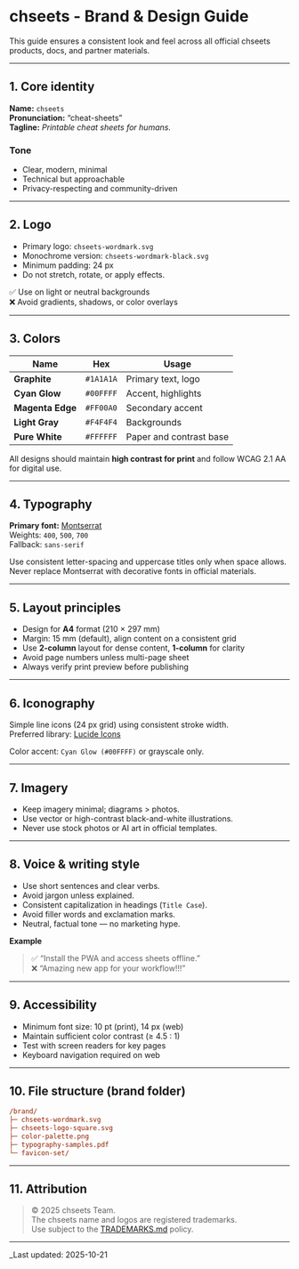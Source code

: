 # chseets - Brand & Design Guide

This guide ensures a consistent look and feel across all official chseets
products, docs, and partner materials.

---

## 1. Core identity

**Name:** `chseets`  
**Pronunciation:** “cheat-sheets”  
**Tagline:** *Printable cheat sheets for humans.*

### Tone

- Clear, modern, minimal  
- Technical but approachable  
- Privacy-respecting and community-driven

---

## 2. Logo

- Primary logo: `chseets-wordmark.svg`  
- Monochrome version: `chseets-wordmark-black.svg`  
- Minimum padding: 24 px  
- Do not stretch, rotate, or apply effects.

✅  Use on light or neutral backgrounds  
❌  Avoid gradients, shadows, or color overlays

---

## 3. Colors

| Name | Hex | Usage |
|------|------|--------|
| **Graphite** | `#1A1A1A` | Primary text, logo |
| **Cyan Glow** | `#00FFFF` | Accent, highlights |
| **Magenta Edge** | `#FF00A0` | Secondary accent |
| **Light Gray** | `#F4F4F4` | Backgrounds |
| **Pure White** | `#FFFFFF` | Paper and contrast base |

All designs should maintain **high contrast for print** and follow WCAG 2.1 AA
for digital use.

---

## 4. Typography

**Primary font:** [Montserrat](https://fonts.google.com/specimen/Montserrat)  
Weights: `400`, `500`, `700`  
Fallback: `sans-serif`

Use consistent letter-spacing and uppercase titles only when space allows.
Never replace Montserrat with decorative fonts in official materials.

---

## 5. Layout principles

- Design for **A4** format (210 × 297 mm)
- Margin: 15 mm (default), align content on a consistent grid
- Use **2-column** layout for dense content, **1-column** for clarity
- Avoid page numbers unless multi-page sheet
- Always verify print preview before publishing

---

## 6. Iconography

Simple line icons (24 px grid) using consistent stroke width.  
Preferred library: [Lucide Icons](https://lucide.dev/)

Color accent: `Cyan Glow (#00FFFF)` or grayscale only.

---

## 7. Imagery

- Keep imagery minimal; diagrams > photos.  
- Use vector or high-contrast black-and-white illustrations.  
- Never use stock photos or AI art in official templates.

---

## 8. Voice & writing style

- Use short sentences and clear verbs.  
- Avoid jargon unless explained.  
- Consistent capitalization in headings (`Title Case`).  
- Avoid filler words and exclamation marks.  
- Neutral, factual tone — no marketing hype.

**Example**
> ✅ “Install the PWA and access sheets offline.”  
> ❌ “Amazing new app for your workflow!!!”

---

## 9. Accessibility

- Minimum font size: 10 pt (print), 14 px (web)
- Maintain sufficient color contrast (≥ 4.5 : 1)
- Test with screen readers for key pages
- Keyboard navigation required on web

---

## 10. File structure (brand folder)

```ini
/brand/
├─ chseets-wordmark.svg
├─ chseets-logo-square.svg
├─ color-palette.png
├─ typography-samples.pdf
└─ favicon-set/
```

---

## 11. Attribution

> © 2025 chseets Team.  
> The chseets name and logos are registered trademarks.  
> Use subject to the [TRADEMARKS.md](../TRADEMARKS.md) policy.

---

_Last updated: 2025-10-21
